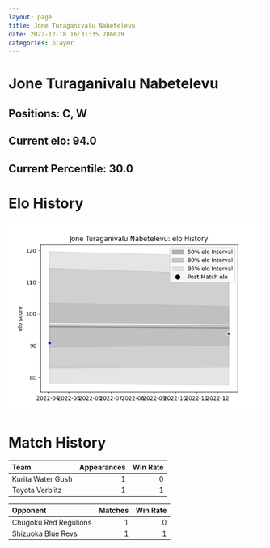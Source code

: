 ```yaml
---  
layout: page  
title: Jone Turaganivalu Nabetelevu  
date: 2022-12-18 16:31:35.786029  
categories: player  
---
```

# Jone Turaganivalu Nabetelevu

## Positions: C, W

## Current elo: 94.0

## Current Percentile: 30.0

# Elo History


![elo history](history_JoneTuraganivaluNabetelevu.png)
# Match History


| Team              |   Appearances |   Win Rate |
|:------------------|--------------:|-----------:|
| Kurita Water Gush |             1 |          0 |
| Toyota Verblitz   |             1 |          1 |

| Opponent              |   Matches |   Win Rate |
|:----------------------|----------:|-----------:|
| Chugoku Red Regulions |         1 |          0 |
| Shizuoka Blue Revs    |         1 |          1 |